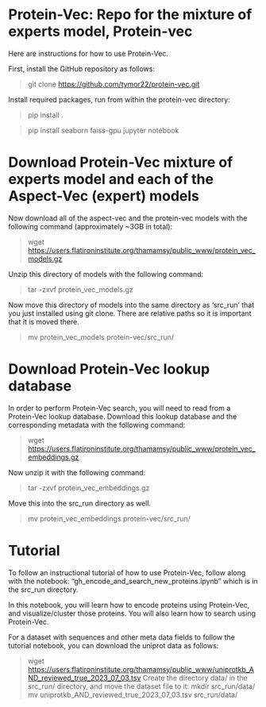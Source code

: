 # Protein-Vec: Repo for the mixture of experts model, Protein-vec

Here are instructions for how to use Protein-Vec.

First, install the GitHub repository as follows:
> git clone https://github.com/tymor22/protein-vec.git

Install required packages, run from within the protein-vec directory:

> pip install .

> pip install seaborn faiss-gpu jupyter notebook

# Download Protein-Vec mixture of experts model and each of the Aspect-Vec (expert) models

Now download all of the aspect-vec and the protein-vec models with the following command (approximately ~3GB in total): 
> wget https://users.flatironinstitute.org/thamamsy/public_www/protein_vec_models.gz

Unzip this directory of models with the following command:
> tar -zxvf protein_vec_models.gz

Now move this directory of models into the same directory as ‘src_run’ that you just installed using git clone. There are relative paths so it is important that it is moved there.

> mv protein_vec_models protein-vec/src_run/

# Download Protein-Vec lookup database
In order to perform Protein-Vec search, you will need to read from a Protein-Vec lookup database. Download this lookup database and the corresponding metadata with the following command:
> wget https://users.flatironinstitute.org/thamamsy/public_www/protein_vec_embeddings.gz

Now unzip it with the following command: 
> tar -zxvf protein_vec_embeddings.gz

Move this into the src_run directory as well.

> mv protein_vec_embeddings protein-vec/src_run/

# Tutorial
To follow an instructional tutorial of how to use Protein-Vec, follow along with the notebook: “gh_encode_and_search_new_proteins.ipynb” which is in the src_run directory.

In this notebook, you will learn how to encode proteins using Protein-Vec, and visualize/cluster those proteins. You will also learn how to search using Protein-Vec.

For a dataset with sequences and other meta data fields to follow the tutorial notebook, you can download the uniprot data as follows:
> wget https://users.flatironinstitute.org/thamamsy/public_www/uniprotkb_AND_reviewed_true_2023_07_03.tsv
Create the directory data/ in the src_run/ directory, and move the dataset file to it:
> mkdir src_run/data/
> mv uniprotkb_AND_reviewed_true_2023_07_03.tsv src_run/data/

